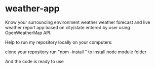 # weather-app
Know your surrounding environment weather
weather forecast and live weather report app based on city/state entered by user using OpenWeatherMap API.

Help to run my repository locally on your computers:

clone your repository
run "npm -install " to install node module folder

And the code is ready to use
